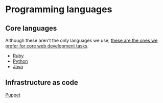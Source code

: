 
# Programming languages

## Core languages
Although these aren't the only languages we use, [these are the ones we prefer for core web development tasks](https://gds-tech-docs.cloudapps.digital/standards/programming-languages.html#programming-languages).

- [Ruby](languages/ruby.md)
- [Python](languages/python.md)
- [Java](languages/java.md)


## Infrastructure as code

[Puppet](languages/puppet.md)
